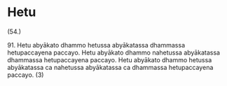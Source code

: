 

# Hetu







(54.)

91\. Hetu abyākato dhammo hetussa abyākatassa dhammassa hetupaccayena paccayo. Hetu abyākato dhammo nahetussa abyākatassa dhammassa hetupaccayena paccayo. Hetu abyākato dhammo hetussa abyākatassa ca nahetussa abyākatassa ca dhammassa hetupaccayena paccayo. (3)



